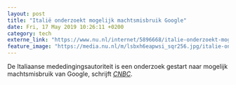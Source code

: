 ```yaml
---
layout: post
title: "Italië onderzoekt mogelijk machtsmisbruik Google"
date: Fri, 17 May 2019 10:26:11 +0200
category: tech
externe_link: "https://www.nu.nl/internet/5896668/italie-onderzoekt-mogelijk-machtsmisbruik-google.html"
feature_image: "https://media.nu.nl/m/lsbxh6eapwsi_sqr256.jpg/italie-onderzoekt-mogelijk-machtsmisbruik-google.jpg"
---
```


De Italiaanse mededingingsautoriteit is een onderzoek gestart naar mogelijk machtsmisbruik van Google, schrijft <a href="https://www.cnbc.com/2019/05/17/italian-regulators-launch-probe-into-google-over-abuse-of-market-dominance.html" target="_blank"><em>CNBC</em></a>.
